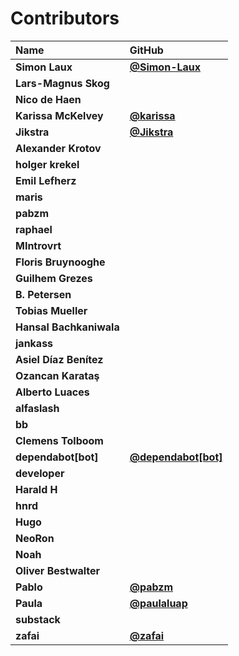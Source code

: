 # Contributors

| Name                    | GitHub                                                       |
| :---------------------- | :----------------------------------------------------------- |
| **Simon Laux**          | [**@Simon-Laux**](https://github.com/Simon-Laux)             |
| **Lars-Magnus Skog**    |                                                              |
| **Nico de Haen**        |                                                              |
| **Karissa McKelvey**    | [**@karissa**](https://github.com/karissa)                   |
| **Jikstra**             | [**@Jikstra**](https://github.com/Jikstra)                   |
| **Alexander Krotov**    |                                                              |
| **holger krekel**       |                                                              |
| **Emil Lefherz**        |                                                              |
| **maris**               |                                                              |
| **pabzm**               |                                                              |
| **raphael**             |                                                              |
| **MIntrovrt**           |                                                              |
| **Floris Bruynooghe**   |                                                              |
| **Guilhem Grezes**      |                                                              |
| **B. Petersen**         |                                                              |
| **Tobias Mueller**      |                                                              |
| **Hansal Bachkaniwala** |                                                              |
| **jankass**             |                                                              |
| **Asiel Díaz Benítez**  |                                                              |
| **Ozancan Karataş**     |                                                              |
| **Alberto Luaces**      |                                                              |
| **alfaslash**           |                                                              |
| **bb**                  |                                                              |
| **Clemens Tolboom**     |                                                              |
| **dependabot\[bot]**    | [**@dependabot\[bot\]**](https://github.com/dependabot[bot]) |
| **developer**           |                                                              |
| **Harald H**            |                                                              |
| **hnrd**                |                                                              |
| **Hugo**                |                                                              |
| **NeoRon**              |                                                              |
| **Noah**                |                                                              |
| **Oliver Bestwalter**   |                                                              |
| **Pablo**               | [**@pabzm**](https://github.com/pabzm)                       |
| **Paula**               | [**@paulaluap**](https://github.com/paulaluap)               |
| **substack**            |                                                              |
| **zafai**               | [**@zafai**](https://github.com/zafai)                       |

